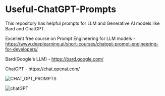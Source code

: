 # Useful-ChatGPT-Prompts
This repository has helpful prompts for LLM and Generative AI models like Bard and ChatGPT.

Excellent free course on Prompt Engineering for LLM models - https://www.deeplearning.ai/short-courses/chatgpt-prompt-engineering-for-developers/


Bard(Google's LLM) - https://bard.google.com/ 

ChatGPT - https://chat.openai.com/ 


![CHAT_GPT_PROMPTS](https://github.com/anishsingh20/Useful-ChatGPT-Prompts/assets/15655876/12acb237-6560-4219-acf5-154692c674b0)



![chatGPT](https://github.com/anishsingh20/Useful-ChatGPT-Prompts/assets/15655876/56664694-f399-458f-bc8e-3d03aeebf304)

